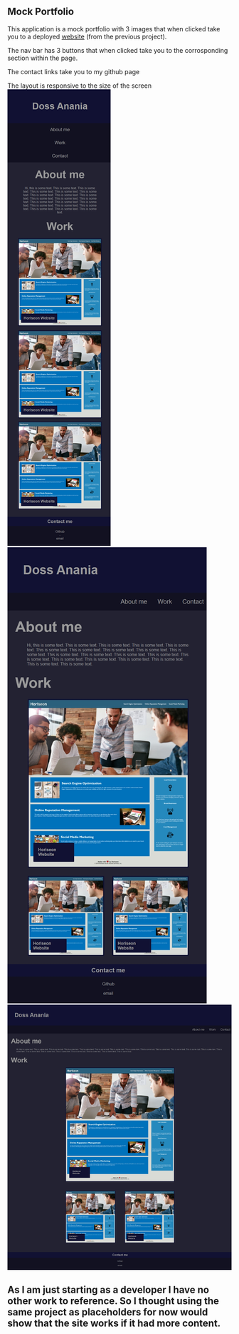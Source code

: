 ## Mock Portfolio


This application is a mock portfolio with 3 images that when clicked
take you to a deployed [website](https://gitme-waffles.github.io/01-Home_work/) (from the previous project).

The nav bar has 3 buttons that when clicked take you to the corrosponding section within the page.

The contact links take you to my github page

The layout is responsive to the size of the screen 
![Phone screen](./Assets/Images/Phone_size.jpg)
![Tablet screen](./Assets/Images/Tablet_size.jpg)
![Desktop screen](./Assets/Images/Desktop_size.jpg)

## As I am just starting as a developer I have no other work to reference. So I thought using the same project as placeholders for now would show that the site works if it had more content.